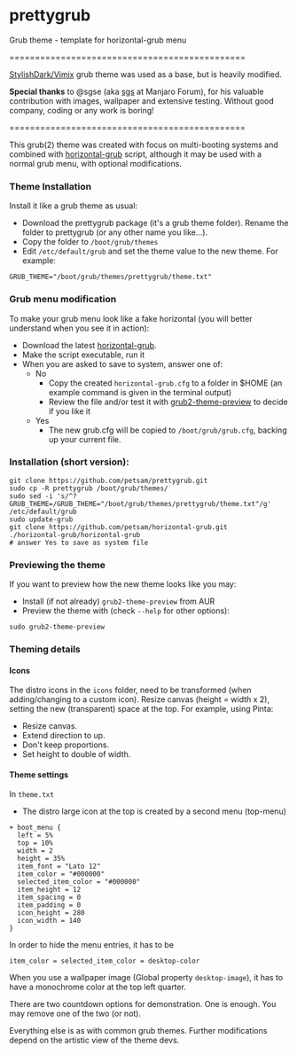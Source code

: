 # prettygrub
Grub theme - template for horizontal-grub menu

==============================================

[StylishDark/Vimix](https://github.com/vinceliuice/grub2-themes) grub theme was used as a base, but is heavily modified.

**Special thanks** to @sgse (aka [sgs](https://forum.manjaro.org/u/sgs/summary) at Manjaro Forum), for his valuable contribution with images, wallpaper and extensive testing. Without good company, coding or any work is boring!

==============================================

This grub(2) theme was created with focus on multi-booting systems and combined with [horizontal-grub](https://github.com/petsam/horizontal-grub) script, although it may be used with a normal grub menu, with optional modifications.
### Theme Installation
Install it like a grub theme as usual:

* Download the prettygrub package (it's a grub theme folder). Rename the folder to prettygrub (or any other name you like...).
* Copy the folder to `/boot/grub/themes`
* Edit `/etc/default/grub` and set the theme value to the new theme. For example:
 ```
GRUB_THEME="/boot/grub/themes/prettygrub/theme.txt"
```
### Grub menu modification
To make your grub menu look like a fake horizontal (you will better understand when you see it in action):

* Download the latest [horizontal-grub](https://github.com/petsam/horizontal-grub).
* Make the script executable, run it
* When you are asked to save to system, answer one of:
   -  No
      * Copy the created `horizontal-grub.cfg` to a folder in $HOME (an example command is given in the terminal output)
      * Review the file and/or test it with [grub2-theme-preview](https://github.com/hartwork/grub2-theme-preview) to decide if you like it
  - Yes
     * The new grub.cfg will be copied to `/boot/grub/grub.cfg`, backing up your current file.

### Installation (short version):
```
git clone https://github.com/petsam/prettygrub.git
sudo cp -R prettygrub /boot/grub/themes/
sudo sed -i 's/^?GRUB_THEME=/GRUB_THEME="/boot/grub/themes/prettygrub/theme.txt"/g' /etc/default/grub
sudo update-grub
git clone https://github.com/petsam/horizontal-grub.git
./horizontal-grub/horizontal-grub
# answer Yes to save as system file
```

### Previewing the theme
If you want to preview how the new theme looks like you may:
* Install (if not already) `grub2-theme-preview` from AUR
* Preview the theme with (check `--help` for other options):
```
sudo grub2-theme-preview
```

### Theming details
#### Icons
The distro icons in the `icons` folder, need to be transformed (when adding/changing to a custom icon).
Resize canvas (height = width x 2), setting the new (transparent) space at the top.
For example, using Pinta:
* Resize canvas.
* Extend direction to up.
* Don't keep proportions.
* Set height to double of width.

#### Theme settings
In `theme.txt`
* The distro large icon at the top is created by a second menu (top-menu)
```
+ boot_menu {
  left = 5%
  top = 10%
  width = 2
  height = 35%
  item_font = "Lato 12"
  item_color = "#000000"
  selected_item_color = "#000000"
  item_height = 12
  item_spacing = 0
  item_padding = 0
  icon_height = 280
  icon_width = 140
}
```
In order to hide the menu entries, it has to be
```
item_color = selected_item_color = desktop-color
```
When you use a wallpaper image (Global property `desktop-image`), it has to have a monochrome color at the top left quarter.

There are two countdown options for demonstration. One is enough. You may remove one of the two (or not).

Everything else is as with common grub themes. Further modifications depend on the artistic view of the theme devs.
